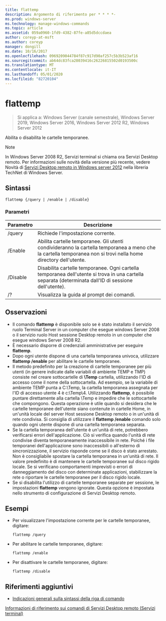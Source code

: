 ```yaml
---
title: flattemp
description: Argomento di riferimento per * * * *-
ms.prod: windows-server
ms.technology: manage-windows-commands
ms.topic: article
ms.assetid: 059a0960-1fd9-4382-87fe-a85d5dccdaea
author: coreyp-at-msft
ms.author: coreyp
manager: dongill
ms.date: 10/16/2017
ms.openlocfilehash: 0969209044784f87c917d90af257c5b3b523af16
ms.sourcegitcommit: ab64dc83fca28039416c26226815502d0193500c
ms.translationtype: MT
ms.contentlocale: it-IT
ms.lasthandoff: 05/01/2020
ms.locfileid: "82720104"
---
```

# <a name="flattemp"></a>flattemp

> Si applica a: Windows Server (canale semestrale), Windows Server 2019, Windows Server 2016, Windows Server 2012 R2, Windows Server 2012

Abilita o disabilita le cartelle temporanee.


> [!NOTE]
> In Windows Server 2008 R2, Servizi terminal si chiama ora Servizi Desktop remoto. Per informazioni sulle novità della versione più recente, vedere Novità di [Servizi Desktop remoto in Windows server 2012](https://technet.microsoft.com/library/hh831527) nella libreria TechNet di Windows Server.

## <a name="syntax"></a>Sintassi
```
flattemp {/query | /enable | /disable}
```

### <a name="parameters"></a>Parametri
|Parametro|Descrizione|
|-------|--------|
|/query|Richiede l'impostazione corrente.|
|/Enable|Abilita cartelle temporanee. Gli utenti condivideranno la cartella temporanea a meno che la cartella temporanea non si trovi nella home directory dell'utente.|
|/Disable|Disabilita cartelle temporanee. Ogni cartella temporanea dell'utente si trova in una cartella separata (determinata dall'ID di sessione dell'utente).|
|/?|Visualizza la guida al prompt dei comandi.|

## <a name="remarks"></a>Osservazioni
-   Il comando **flattemp** è disponibile solo se è stato installato il servizio ruolo Terminal Server in un computer che esegue windows Server 2008 o il servizio ruolo Host sessione Desktop remoto in un computer che esegue windows Server 2008 R2.
-   È necessario disporre di credenziali amministrative per eseguire **flattemp**.
-   Dopo ogni utente dispone di una cartella temporanea univoca, utilizzare **flattemp /enable** per abilitare le cartelle temporanee.
-   Il metodo predefinito per la creazione di cartelle temporanee per più utenti (in genere indicate dalle variabili di ambiente TEMP e TMP) consiste nel creare sottocartelle di **\Temp** cartella, utilizzando l'ID di accesso come il nome della sottocartella. Ad esempio, se la variabile di ambiente TEMP punta a C:\Temp, la cartella temporanea assegnata per l'ID di accesso utente 4 è c:\Temp\4. Utilizzando **flattemp**, è possibile puntare direttamente alla cartella \Temp e impedire che le sottocartelle che compongono. Questa operazione è utile quando si desidera che le cartelle temporanee dell'utente siano contenute in cartelle Home, in un'unità locale del server Host sessione Desktop remoto o in un'unità di rete condivisa. Si consiglia di utilizzare il **flattemp /enable** comando solo quando ogni utente dispone di una cartella temporanea separata.
-   Se la cartella temporanea dell'utente è un'unità di rete, potrebbero verificarsi errori dell'applicazione. Ciò si verifica quando l'unità di rete condivise diventa temporaneamente inaccessibile in rete. Poiché i file temporanei dell'applicazione sono inaccessibili o all'esterno di sincronizzazione, il servizio risponde come se il disco è stato arrestato. Non è consigliabile spostare la cartella temporanea in un'unità di rete. Il valore predefinito è di mantenere le cartelle temporanee sul disco rigido locale. Se si verificano comportamenti imprevisti o errori di danneggiamento del disco con determinate applicazioni, stabilizzare la rete o riportare le cartelle temporanee per il disco rigido locale.
-   Se si disabilita l'utilizzo di cartelle temporanee separate per sessione, le impostazioni **flattemp** vengono ignorate. Questa opzione è impostata nello strumento di configurazione di Servizi Desktop remoto.

## <a name="examples"></a>Esempi
-   Per visualizzare l'impostazione corrente per le cartelle temporanee, digitare:
    ```
    flattemp /query
    ```
-   Per abilitare le cartelle temporanee, digitare:
    ```
    flattemp /enable
    ```
-   Per disattivare le cartelle temporanee, digitare:
    ```
    flattemp /disable
    ```

## <a name="additional-references"></a>Riferimenti aggiuntivi
- [Indicazioni generali sulla sintassi della riga di comando](command-line-syntax-key.md)

[Informazioni di riferimento sui comandi di Servizi Desktop remoto (Servizi terminal)](remote-desktop-services-terminal-services-command-reference.md)
